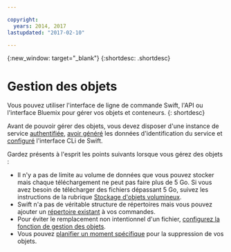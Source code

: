 ```yaml
---

copyright:
  years: 2014, 2017
lastupdated: "2017-02-10"

---
```

{:new_window: target="_blank"}
{:shortdesc: .shortdesc}

# Gestion des objets

Vous pouvez utiliser l'interface de ligne de commande Swift, l'API ou l'interface Bluemix pour gérer vos objets et conteneurs.
{: shortdesc}

Avant de pouvoir gérer des objets, vous devez disposer d'une instance de service [authentifiée](/docs/services/ObjectStorage/os_authenticate.html), [avoir généré](/docs/services/ObjectStorage/os_credentials.html) les données d'identification du service et [configuré](/docs/services/ObjectStorage/os_configuring.html) l'interface CLi de Swift.

Gardez présents à l'esprit les points suivants lorsque vous gérez des objets :
  * Il n'y a pas de limite au volume de données que vous pouvez stocker mais chaque téléchargement ne peut pas faire plus de 5 Go. Si vous avez besoin de télécharger des fichiers dépassant 5 Go, suivez les instructions de la rubrique [Stockage d'objets volumineux](/docs/services/ObjectStorage/os_large_files.html).
  * Swift n'a pas de véritable structure de répertoires mais vous pouvez ajouter un [répertoire existant](/docs/services/ObjectStorage/os_directories.html) à vos commandes.
  * Pour éviter le remplacement non intentionnel d'un fichier, [configurez la fonction de gestion des objets](/docs/services/ObjectStorage/os_versioning.html).
  * Vous pouvez [planifier un moment spécifique](/docs/services/ObjectStorage/os_deletion.html) pour la suppression de vos objets.

